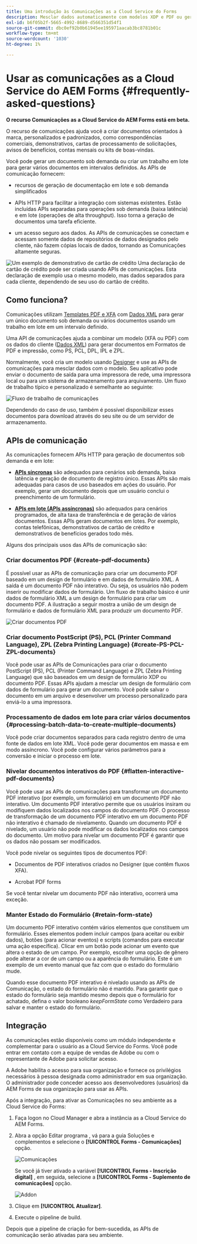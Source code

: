 ```yaml
---
title: Uma introdução às Comunicações as a Cloud Service do Forms
description: Mesclar dados automaticamente com modelos XDP e PDF ou gerar saída nos formatos PCL, ZPL e PostScript
exl-id: b6f05b2f-5665-4992-8689-d566351d54f1
source-git-commit: dbc0ef92b0b61945ee195971aacab3bc8781b01c
workflow-type: tm+mt
source-wordcount: '1030'
ht-degree: 1%

---
```


# Usar as comunicações as a Cloud Service do AEM Forms {#frequently-asked-questions}

**O recurso Comunicações as a Cloud Service do AEM Forms está em beta.**

O recurso de comunicações ajuda você a criar documentos orientados à marca, personalizados e padronizados, como correspondências comerciais, demonstrativos, cartas de processamento de solicitações, avisos de benefícios, contas mensais ou kits de boas-vindas.


Você pode gerar um documento sob demanda ou criar um trabalho em lote para gerar vários documentos em intervalos definidos. As APIs de comunicação fornecem:

* recursos de geração de documentação em lote e sob demanda simplificados

* APIs HTTP para facilitar a integração com sistemas existentes. Estão incluídas APIs separadas para operações sob demanda (baixa latência) e em lote (operações de alta throughput). Isso torna a geração de documentos uma tarefa eficiente.

* um acesso seguro aos dados. As APIs de comunicações se conectam e acessam somente dados de repositórios de dados designados pelo cliente, não fazem cópias locais de dados, tornando as Comunicações altamente seguras.

![Um exemplo de demonstrativo de cartão de crédito](assets/statement.png)
Uma declaração de cartão de crédito pode ser criada usando APIs de comunicações. Esta declaração de exemplo usa o mesmo modelo, mas dados separados para cada cliente, dependendo de seu uso do cartão de crédito.

## Como funciona?

Comunicações utilizam [Templates PDF e XFA](#supported-document-types) com [Dados XML](#form-data) para gerar um único documento sob demanda ou vários documentos usando um trabalho em lote em um intervalo definido.

Uma API de comunicações ajuda a combinar um modelo (XFA ou PDF) com os dados do cliente ([Dados XML](#form-data)) para gerar documentos em Formatos de PDF e impressão, como PS, PCL, DPL, IPL e ZPL.

Normalmente, você cria um modelo usando [Designer](use-forms-designer.md) e use as APIs de comunicações para mesclar dados com o modelo. Seu aplicativo pode enviar o documento de saída para uma impressora de rede, uma impressora local ou para um sistema de armazenamento para arquivamento. Um fluxo de trabalho típico e personalizado é semelhante ao seguinte:

![Fluxo de trabalho de comunicações](assets/communicaions-workflow.png)

Dependendo do caso de uso, também é possível disponibilizar esses documentos para download através do seu site ou de um servidor de armazenamento.

## APIs de comunicação

As comunicações fornecem APIs HTTP para geração de documentos sob demanda e em lote:

* **[APIs síncronas](https://adobedocs.github.io/experience-manager-forms-cloud-service-developer-reference/api/sync/)** são adequados para cenários sob demanda, baixa latência e geração de documento de registro único. Essas APIs são mais adequadas para casos de uso baseados em ações do usuário. Por exemplo, gerar um documento depois que um usuário conclui o preenchimento de um formulário.

* **[APIs em lote (APIs assíncronas)](https://adobedocs.github.io/experience-manager-forms-cloud-service-developer-reference/api/batch/)** são adequados para cenários programados, de alta taxa de transferência e de geração de vários documentos. Essas APIs geram documentos em lotes. Por exemplo, contas telefônicas, demonstrativos de cartão de crédito e demonstrativos de benefícios gerados todo mês.

Alguns dos principais usos das APIs de comunicação são:

### Criar documentos PDF {#create-pdf-documents}

É possível usar as APIs de comunicação para criar um documento PDF baseado em um design de formulário e em dados de formulário XML. A saída é um documento PDF não interativo. Ou seja, os usuários não podem inserir ou modificar dados de formulário. Um fluxo de trabalho básico é unir dados de formulário XML a um design de formulário para criar um documento PDF. A ilustração a seguir mostra a união de um design de formulário e dados de formulário XML para produzir um documento PDF.

![Criar documentos PDF](assets/outPutPDF_popup.png)

### Criar documento PostScript (PS), PCL (Printer Command Language), ZPL (Zebra Printing Language) {#create-PS-PCL-ZPL-documents}

Você pode usar as APIs de Comunicações para criar o documento PostScript (PS), PCL (Printer Command Language) e ZPL (Zebra Printing Language) que são baseados em um design de formulário XDP ou documento PDF. Essas APIs ajudam a mesclar um design de formulário com dados de formulário para gerar um documento. Você pode salvar o documento em um arquivo e desenvolver um processo personalizado para enviá-lo a uma impressora.

<!-- ### Processing batch data to create multiple documents

Communications APIs can create separate documents for each record within an XML batch data source. The APIs can also create a single document that contains all records (this functionality is the default). Assume that an XML data source contains ten records and you instruct the APIs to create a separate document for each record (for example, PDF documents). As a result, the APIs generate ten PDF documents.

The following illustration also shows Communications APIs processing an XML data file that contains multiple records. However, assume that you instruct the APIs to create a single PDF document that contains all data records. In this situation, the APIs generate one document that contains all of the records.

The following illustration shows Communications APIs processing an XML data file that contains multiple records. Assume that you instruct the Communications APIs to create a separate PDF document for each data record. In this situation, the APIs generates a separate PDF document for each data record.

 -->

### Processamento de dados em lote para criar vários documentos {#processing-batch-data-to-create-multiple-documents}

Você pode criar documentos separados para cada registro dentro de uma fonte de dados em lote XML. Você pode gerar documentos em massa e em modo assíncrono. Você pode configurar vários parâmetros para a conversão e iniciar o processo em lote. <!-- You can can also create a single document that contains all records (this functionality is the default).  Assume that an XML data source contains ten records and you have a requirement to create a separate document for each record (for example, PDF documents). You can use the Communication APIs to generate ten PDF documents. -->

<!-- The following illustration shows the Communication APIs processing an XML data file that contains multiple records. However, assume that you instruct the Communication APIs to create a single PDF document that contains all data records. In this situation, the Communication APIs generate one document that contains all of the records.

![Create PDF Documents](assets/ou_OutputBatchSingle_popup.png)

The following illustration shows the Communication APIs processing an XML data file that contains multiple records. Assume that you instruct the Communication APIs to create a separate PDF document for each data record. In this situation, the Communication APIs generates a separate PDF document for each data record.

![Create PDF Documents](assets/ou_OutputBatchMany_popup.png)

For detailed information on using Batch APIs, see Communication APIs: Processing batch data to create multiple documents. -->

### Nivelar documentos interativos do PDF {#flatten-interactive-pdf-documents}

Você pode usar as APIs de comunicações para transformar um documento PDF interativo (por exemplo, um formulário) em um documento PDF não interativo. Um documento PDF interativo permite que os usuários insiram ou modifiquem dados localizados nos campos do documento PDF. O processo de transformação de um documento PDF interativo em um documento PDF não interativo é chamado de nivelamento. Quando um documento PDF é nivelado, um usuário não pode modificar os dados localizados nos campos do documento. Um motivo para nivelar um documento PDF é garantir que os dados não possam ser modificados.

Você pode nivelar os seguintes tipos de documentos PDF:

* Documentos de PDF interativos criados no Designer (que contêm fluxos XFA).

* Acrobat PDF forms

Se você tentar nivelar um documento PDF não interativo, ocorrerá uma exceção.

### Manter Estado do Formulário {#retain-form-state}

Um documento PDF interativo contém vários elementos que constituem um formulário. Esses elementos podem incluir campos (para aceitar ou exibir dados), botões (para acionar eventos) e scripts (comandos para executar uma ação específica). Clicar em um botão pode acionar um evento que altera o estado de um campo. Por exemplo, escolher uma opção de gênero pode alterar a cor de um campo ou a aparência do formulário. Este é um exemplo de um evento manual que faz com que o estado do formulário mude.

Quando esse documento PDF interativo é nivelado usando as APIs de Comunicação, o estado do formulário não é mantido. Para garantir que o estado do formulário seja mantido mesmo depois que o formulário for achatado, defina o valor booleano _keepFormState_ como Verdadeiro para salvar e manter o estado do formulário.


## Integração

As comunicações estão disponíveis como um módulo independente e complementar para o usuário as a Cloud Service do Forms. Você pode entrar em contato com a equipe de vendas de Adobe ou com o representante de Adobe para solicitar acesso.

A Adobe habilita o acesso para sua organização e fornece os privilégios necessários à pessoa designada como administrador em sua organização. O administrador pode conceder acesso aos desenvolvedores (usuários) da AEM Forms de sua organização para usar as APIs.

Após a integração, para ativar as Comunicações no seu ambiente as a Cloud Service do Forms:

1. Faça logon no Cloud Manager e abra a instância as a Cloud Service do AEM Forms.

1. Abra a opção Editar programa , vá para a guia Soluções e complementos e selecione o **[!UICONTROL Forms - Comunicações]** opção.

   ![Comunicações](assets/communications.png)

   Se você já tiver ativado a variável **[!UICONTROL Forms - Inscrição digital]** , em seguida, selecione a **[!UICONTROL Forms - Suplemento de comunicações]** opção.

   ![Addon](assets/add-on.png)

1. Clique em **[!UICONTROL Atualizar]**.

1. Execute o pipeline de build.

Depois que a pipeline de criação for bem-sucedida, as APIs de comunicação serão ativadas para seu ambiente.


<!--

Communication help you combine a template and XML data to generate print documents in various formats. The service allows you to generate documents in synchronous and batch modes. The APIs enables you to create applications that let you:

  * Generate documents by populating template files (PDF and XDP) with XML data.
  * Generate output forms in various formats, including non-interactive PDF print streams.

Consider a scenario where you have one or more templates and multiple records of XML data for each template. You can use Communications APIs to generate a print document for each record.  You can also combine the records into a single document.  The result is a non-interactive PDF document. A non-interactive PDF document does not let users enter data into its fields.

 There are two main Communications APIs. The _generatePDFOutput_ generates PDFs, while the _generatePrintedOutput_ generates PostScript, ZPL, and PCL formats. These APIs are available as REST endpoints on your environment, both on author and publish instances. Since the publish instances are configured to scale faster than the author instances, it is recommended use these APIs via publish instances.

The first parameter of both the operations accept the path and name of the template file (for example ExpenseClaim.xdp). You can specify a fully qualified path, reference path of your AEM Repository, or path of a binary file. The second parameter accepts an XML document that is merged with the template while generating the output document.  

The [API reference documentation](https://documentcloud.adobe.com/link/track?uri=urn:aaid:scds:US:b1223732-ae0f-4921-bdc0-c31e48b56044) provides detailed information about all the parameters, authentication methods, and various services provided by APIs. The API reference documentation is also available in the .yaml format. You can download the .yaml for [Batch APIs](assets/batch-api.yaml) or [non-Batch API.yaml](assets/non-batch-api.yaml) file and upload it to postman to check functionality of APIs.

>[!VIDEO](https://video.tv.adobe.com/v/335771)

Uploading Communication APIs .yaml file to postman to check functionality of APIs.

## Using the Communications APIs {#workflows}

Typically, you create a template using [Designer](use-forms-designer.md) and use communications APIs ( generatePDFOutput and generatePrintedOutput) to:

* Convert these templates to various formats, including PDF, PostScript, ZPL, and PCL.
* Merge XML form data with a form design to generate a document.
* Generate a document without merging XML form data into the document. However, the primary workflow is merging data into the document.

Then, the output document is stored to a file. You can design custom workflows to send the file to a network printer, a local printer, or to a storage system for archival. A typical out of the box and custom workflows look like the following:

![Communications Workflow](assets/communicaions-workflow.png)

### Create PDF documents {#create-pdf-documents}

You can use the _generatePDFOutput_ API to create PDF document that is based on a form design and XML form data. The output is a non-interactive PDF document. That is, users cannot enter or modify form data. A basic workflow is to merge XML form data with a form design to create a PDF document. The following illustration shows the merging of a form design and XML form data to produce a PDF document.

![Create PDF Documents](assets/outPutPDF_popup.png)

### Create PostScript (PS), Printer Command Language (PCL), Zebra Printing Language (ZPL) document {#create-PS-PCL-ZPL-documents}

You can use Communications APIs to create PostScript (PS), Printer Command Language (PCL), and Zebra Printing Language (ZPL) document that are based on a XDP form design or PDF document. The _generatePrintedOutput_ API merges a form design with form data to generate a document. You can save the document to a file and develop a custom process to send it to a printer.

 ### Processing batch data to create multiple documents

Communications APIs can create separate documents for each record within an XML batch data source. The APIs can also create a single document that contains all records (this functionality is the default). Assume that an XML data source contains ten records and you instruct the APIs to create a separate document for each record (for example, PDF documents). As a result, the APIs generate ten PDF documents.

The following illustration also shows Communications APIs processing an XML data file that contains multiple records. However, assume that you instruct the APIs to create a single PDF document that contains all data records. In this situation, the APIs generate one document that contains all of the records.

The following illustration shows Communications APIs processing an XML data file that contains multiple records. Assume that you instruct the Communications APIs to create a separate PDF document for each data record. In this situation, the APIs generates a separate PDF document for each data record.



### Processing batch data to create multiple documents {#processing-batch-data-to-create-multiple-documents}

You create separate documents for each record within an XML batch data source. You can can also create a single document that contains all records (this functionality is the default). Assume that an XML data source contains ten records and you have a requirement to create a separate document for each record (for example, PDF documents). You can use the Communication APIs to generate ten PDF documents.

The following illustration shows the Communication APIs processing an XML data file that contains multiple records. However, assume that you instruct the Communication APIs to create a single PDF document that contains all data records. In this situation, the Communication APIs generate one document that contains all of the records.

![Create PDF Documents](assets/ou_OutputBatchSingle_popup.png)

The following illustration shows the Communication APIs processing an XML data file that contains multiple records. Assume that you instruct the Communication APIs to create a separate PDF document for each data record. In this situation, the Communication APIs generates a separate PDF document for each data record.

![Create PDF Documents](assets/ou_OutputBatchMany_popup.png)

For detailed information on using Batch APIs, see Communication APIs: Processing batch data to create multiple documents.

### Flatten interactive PDF documents {#flatten-interactive-pdf-documents}

You can use the Communications APIs to transform an interactive PDF document (for example, a form) to a non-interactive PDF document. An interactive PDF document lets users enter or modify data located in the PDF document fields. The process of transforming an interactive PDF document to a non-interactive PDF document is called flattening. When a PDF document is flattened, a user cannot modify the data located in the document’s fields. One reason to flatten a PDF document is to ensure that data cannot be modified.

You can flatten the following types of PDF documents:

* Interactive PDF documents created in Designer (that contain XFA streams).

* Acrobat PDF forms

If you attempt to flatten a non-interactive PDF document, an exception occurs.

### Retain Form State {#retain-form-state}

An interactive PDF document contains various elements that constitute a form. These elements may include fields (to accept or display data), buttons (to trigger events), and scripts (commands to perform a specific action). Clicking a button may trigger an event that changes the state of a field. For example, choosing a gender option may change the color of a field or the appearance of the form. This is an example of a manual event causing the form state to change.

When such an interactive PDF document is flattened using the Communications APIs, the state of the form is not retained. To ensure that the state of the form is retained even after the form is flattened, set the Boolean value _retainFormState_ to True to save and retain the state of the form.  -->
